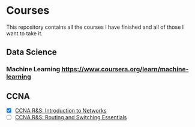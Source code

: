 # Courses
This repository contains all the courses I have finished and all of those I want to take it.

## Data Science
### Machine Learning https://www.coursera.org/learn/machine-learning


## CCNA
- [x] [CCNA R&S: Introduction to Networks](https://github.com/lflucasferreira/courses/ccna1.md)
- [ ] [CCNA R&S: Routing and Switching Essentials](https://github.com/lflucasferreira/courses/ccna2.md)

